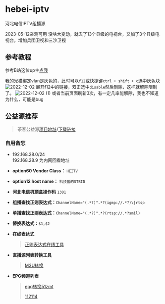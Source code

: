 # hebei-iptv
河北电信IPTV组播源

2023-05-12亲测可用
没啥大变动，就去了13个县级的电视台，又加了3个县级电视台，增加兵团卫视和三沙卫视

## 参考教程
参考B站这位up主[点我](https://www.bilibili.com/read/cv18776837)

我的光猫绑定vlan是灰色的，此时可以`f12`或快捷键`ctrl + shift + c`选中灰色块
![2022-12-02](https://user-images.githubusercontent.com/111755912/205198063-d252728e-fffa-40ed-92eb-c6be2942d669.png)
展开f12中的链接，双击选中`disable`然后删除，这样就解除限制了。
![2022-12-02 (1)](https://user-images.githubusercontent.com/111755912/205196772-91a01bbb-8214-4ddf-a9f3-ee8ec06fe780.png)
或者当前页面刷新3次，有一定几率能解除，我也不知道为什么，可能是bug

## 公益源推荐
> 茶客公益源[项目地址](https://github.com/vamoschuck/TV)**/**[下载链接](https://raw.githubusercontent.com/vamoschuck/TV/main/M3U)
> 
> 
> 

### 自用备忘

- 192.168.28.0/24     
192.168.28.9 为内网回看地址

- **option60 Vendor Class：** `HEITV`
- **option12 host name：** `机顶盒的STBID`

- **河北电信机顶盒操作码** `1301`

- **组播查找正则表达式：**`ChannelName="(.*?)".*?(igmp://.*?)\|rtsp`

- **单播查找正则表达式：**`ChannelName="(.*?)".*?(rtsp://.*?smil)`

- **替换表达式：**`$1,$2`

- **在线表达式**
  > [正则表达式在线工具](https://tool.oschina.net/regex)
- **直播源列表转换工具**
  > [M3U转换](https://guihet.com/tvlistconvert.html)
- **EPG频道列表**
  > [epg转换51zmt](http://epg.51zmt.top:8000/)
  > 
  > [112114](https://epg.112114.eu.org/)


